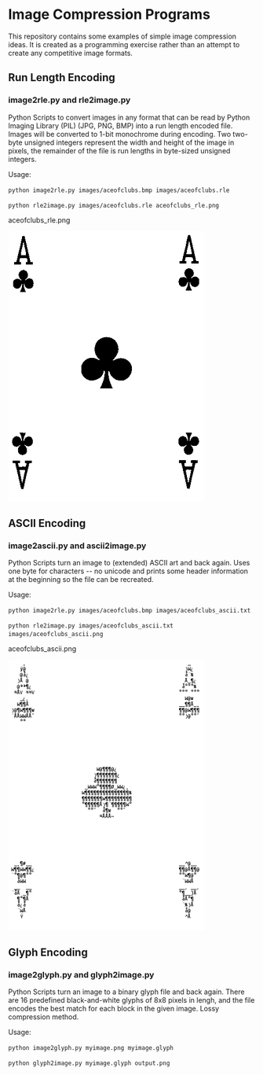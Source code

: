 Image Compression Programs
============

This repository contains some examples of simple image compression ideas.  It is created as a programming exercise rather than an attempt to create any competitive image formats.

## Run Length Encoding
### image2rle.py and rle2image.py
Python Scripts to convert images in any format that can be read by Python Imaging Library (PIL) (JPG, PNG, BMP) into a run length encoded file.  Images will be converted to 1-bit monochrome during encoding.  Two two-byte unsigned integers represent the width and height of the image in pixels, the remainder of the file is run lengths in byte-sized unsigned integers.

Usage: 

`python image2rle.py images/aceofclubs.bmp images/aceofclubs.rle`

`python rle2image.py images/aceofclubs.rle aceofclubs_rle.png`

aceofclubs_rle.png

![Image of the Ace of Clubs after RLE Compression](https://github.com/hannah-leitheiser/compressImage/blob/master/images/aceofclubs_rle.png)

## ASCII Encoding
### image2ascii.py and ascii2image.py
Python Scripts turn an image to (extended) ASCII art and back again.  Uses one byte for characters -- no unicode and prints some header information at the beginning so the file can be recreated. 

Usage: 

`python image2rle.py images/aceofclubs.bmp images/aceofclubs_ascii.txt`

`python rle2image.py images/aceofclubs_ascii.txt images/aceofclubs_ascii.png`

aceofclubs_ascii.png

![Image of the Ace of Clubs after ASCII Compression](https://github.com/hannah-leitheiser/compressImage/blob/master/images/aceofclubs_ascii.png)


## Glyph Encoding
### image2glyph.py and glyph2image.py
Python Scripts turn an image to a binary glyph file and back again.  There are 16 predefined black-and-white glyphs of 8x8 pixels in lengh, and the file encodes the best match for each block in the given image.  Lossy compression method.

Usage: 

`python image2glyph.py myimage.png myimage.glyph`

`python glyph2image.py myimage.glyph output.png`

